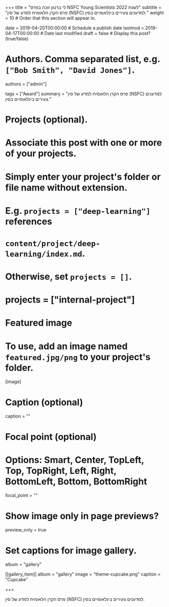+++
title = "לי ברטון זוכה בפרס NSFC Young Scientists לשנת 2022"
subtitle = "פרס הקרן הלאומית למדע של סין (NSFC) למדענים צעירים בינלאומיים בסין."
weight = 10  # Order that this section will appear in.

date = 2019-04-20T00:00:00  # Schedule a publish date
lastmod = 2019-04-17T00:00:00  # Date last modified
draft = false  # Display this post? (true/false)

# Authors. Comma separated list, e.g. `["Bob Smith", "David Jones"]`.
authors = ["admin"]

tags = ["Award"]
summary = "פרס הקרן הלאומית למדע של סין (NSFC) למדענים צעירים בינלאומיים בסין."

# Projects (optional).
#   Associate this post with one or more of your projects.
#   Simply enter your project's folder or file name without extension.
#   E.g. `projects = ["deep-learning"]` references 
#   `content/project/deep-learning/index.md`.
#   Otherwise, set `projects = []`.
# projects = ["internal-project"]

# Featured image
# To use, add an image named `featured.jpg/png` to your project's folder. 
[image]
  # Caption (optional)
  caption = ""

  # Focal point (optional)
  # Options: Smart, Center, TopLeft, Top, TopRight, Left, Right, BottomLeft, Bottom, BottomRight
  focal_point = ""

  # Show image only in page previews?
  preview_only = true

# Set captions for image gallery.

album = "gallery"

[[gallery_item]]
album = "gallery"
image = "theme-cupcake.png"
caption = "Cupcake"

+++

פרס הקרן הלאומית למדע של סין (NSFC) למדענים צעירים בינלאומיים בסין.
